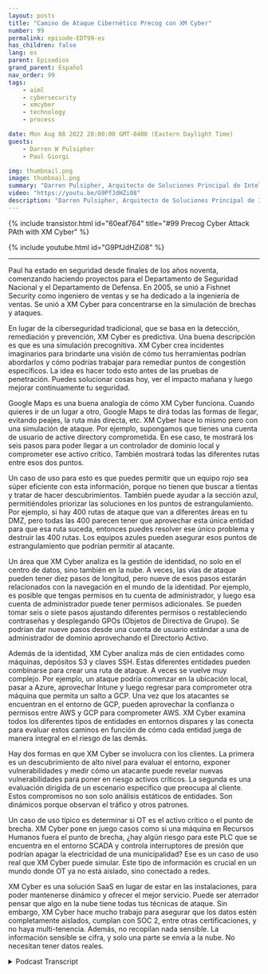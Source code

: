 ```yaml
---
layout: posts
title: "Camino de Ataque Cibernético Precog con XM Cyber"
number: 99
permalink: episode-EDT99-es
has_children: false
lang: es
parent: Episodios
grand_parent: Español
nav_order: 99
tags:
    - aiml
    - cybersecurity
    - xmcyber
    - technology
    - process

date: Mon Aug 08 2022 20:00:00 GMT-0400 (Eastern Daylight Time)
guests:
    - Darren W Pulsipher
    - Paul Giorgi

img: thumbnail.png
image: thumbnail.png
summary: "Darren Pulsipher, Arquitecto de Soluciones Principal de Intel, y Paul Giorgi, Director de Ingeniería de Ventas de XM Cyber, discuten cómo la tecnología de XM Cyber puede ayudar a las organizaciones a descubrir caminos de ataque y reducir el riesgo."
video: "https://youtu.be/G9PfJdHZi08"
description: "Darren Pulsipher, Arquitecto de Soluciones Principal de Intel, y Paul Giorgi, Director de Ingeniería de Ventas de XM Cyber, discuten cómo la tecnología de XM Cyber puede ayudar a las organizaciones a descubrir caminos de ataque y reducir el riesgo."
---
```


<div>
{% include transistor.html id="60eaf764" title="#99 Precog Cyber Attack PAth with XM Cyber" %}

{% include youtube.html id="G9PfJdHZi08" %}
</div>

---

Paul ha estado en seguridad desde finales de los años noventa, comenzando haciendo proyectos para el Departamento de Seguridad Nacional y el Departamento de Defensa. En 2005, se unió a Fishnet Security como ingeniero de ventas y se ha dedicado a la ingeniería de ventas. Se unió a XM Cyber para concentrarse en la simulación de brechas y ataques.

En lugar de la ciberseguridad tradicional, que se basa en la detección, remediación y prevención, XM Cyber es predictiva. Una buena descripción es que es una simulación precognitiva. XM Cyber crea incidentes imaginarios para brindarte una visión de cómo tus herramientas podrían abordarlos y cómo podrías trabajar para remediar puntos de congestión específicos. La idea es hacer todo esto antes de las pruebas de penetración. Puedes solucionar cosas hoy, ver el impacto mañana y luego mejorar continuamente tu seguridad.

Google Maps es una buena analogía de cómo XM Cyber funciona. Cuando quieres ir de un lugar a otro, Google Maps te dirá todas las formas de llegar, evitando peajes, la ruta más directa, etc. XM Cyber hace lo mismo pero con una simulación de ataque. Por ejemplo, supongamos que tienes una cuenta de usuario de active directory comprometida. En ese caso, te mostrará los seis pasos para poder llegar a un controlador de dominio local y comprometer ese activo crítico. También mostrará todas las diferentes rutas entre esos dos puntos.

Un caso de uso para esto es que puedes permitir que un equipo rojo sea súper eficiente con esta información, porque no tienen que buscar a tientas y tratar de hacer descubrimientos. También puede ayudar a la sección azul, permitiéndoles priorizar las soluciones en los puntos de estrangulamiento. Por ejemplo, si hay 400 rutas de ataque que van a diferentes áreas en tu DMZ, pero todas las 400 parecen tener que aprovechar esta única entidad para que esa ruta suceda, entonces puedes resolver ese único problema y destruir las 400 rutas. Los equipos azules pueden asegurar esos puntos de estrangulamiento que podrían permitir al atacante.

Un área que XM Cyber analiza es la gestión de identidad, no solo en el centro de datos, sino también en la nube. A veces, las vías de ataque pueden tener diez pasos de longitud, pero nueve de esos pasos estarán relacionados con la navegación en el mundo de la identidad. Por ejemplo, es posible que tengas permisos en tu cuenta de administrador, y luego esa cuenta de administrador puede tener permisos adicionales. Se pueden tomar seis o siete pasos ajustando diferentes permisos o restableciendo contraseñas y desplegando GPOs (Objetos de Directiva de Grupo). Se podrían dar nueve pasos desde una cuenta de usuario estándar a una de administrador de dominio aprovechando el Directorio Activo.

Además de la identidad, XM Cyber analiza más de cien entidades como máquinas, depósitos S3 y claves SSH. Estas diferentes entidades pueden combinarse para crear una ruta de ataque. A veces se vuelve muy complejo. Por ejemplo, un ataque podría comenzar en la ubicación local, pasar a Azure, aprovechar Intune y luego regresar para comprometer otra máquina que permita un salto a GCP. Una vez que los atacantes se encuentran en el entorno de GCP, pueden aprovechar la confianza o permisos entre AWS y GCP para comprometer AWS. XM Cyber examina todos los diferentes tipos de entidades en entornos dispares y las conecta para evaluar estos caminos en función de cómo cada entidad juega de manera integral en el riesgo de las demás.

Hay dos formas en que XM Cyber se involucra con los clientes. La primera es un descubrimiento de alto nivel para evaluar el entorno, exponer vulnerabilidades y medir cómo un atacante puede revelar nuevas vulnerabilidades para poner en riesgo activos críticos. La segunda es una evaluación dirigida de un escenario específico que preocupa al cliente. Estos compromisos no son solo análisis estáticos de entidades. Son dinámicos porque observan el tráfico y otros patrones.

Un caso de uso típico es determinar si OT es el activo crítico o el punto de brecha. XM Cyber pone en juego casos como si una máquina en Recursos Humanos fuera el punto de brecha, ¿hay algún riesgo para este PLC que se encuentra en el entorno SCADA y controla interruptores de presión que podrían apagar la electricidad de una municipalidad? Ese es un caso de uso real que XM Cyber puede simular. Este tipo de información es crucial en un mundo donde OT ya no está aislado, sino conectado a redes.

XM Cyber es una solución SaaS en lugar de estar en las instalaciones, para poder mantenerse dinámico y ofrecer el mejor servicio. Puede ser aterrador pensar que algo en la nube tiene todas tus técnicas de ataque. Sin embargo, XM Cyber hace mucho trabajo para asegurar que los datos estén completamente aislados, cumplan con SOC 2, entre otras certificaciones, y no haya multi-tenencia. Además, no recopilan nada sensible. La información sensible se cifra, y solo una parte se envía a la nube. No necesitan tener datos reales.



<details>
<summary> Podcast Transcript </summary>

<p></p>

</details>
